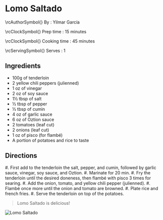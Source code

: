 # Lomo Saltado

\rcAuthorSymbol{} By
: Yilmar García

\rcClockSymbol{} Prep time
: 15 minutes

\rcClockSymbol{} Cooking time
: 45 minutes

\rcServingSymbol{} Serves
: 1

## Ingredients

- 100g of tenderloin
- 2 yellow chili peppers (julienned)
- 1 oz of vinegar
- 2 oz of soy sauce
- 1½ tbsp of salt
- ½ tbsp of pepper
- ½ tbsp of cumin
- 4 oz of garlic sauce
- 6 oz of Oztion sauce
- 2 tomatoes (leaf cut)
- 2 onions (leaf cut)
- 1 oz of pisco (for flambé)
- A portion of potatoes and rice to taste

## Directions

#. First add to the tenderloin the salt, pepper, and cumin, followed by garlic sauce, vinegar, soy sauce, and Oztion.
#. Marinate for 20 min.
#. Fry the tenderloin until the desired doneness, then flambé with pisco 3 times for searing.
#. Add the onion, tomato, and yellow chili pepper (julienned).
#. Flambé once more until the onion and tomato are browned.
#. Plate rice and french fries.
#. Serve the tenderloin on top of the potatoes.

> Lomo Saltado is delicious!

![](lomo_saltado "Lomo Saltado")
